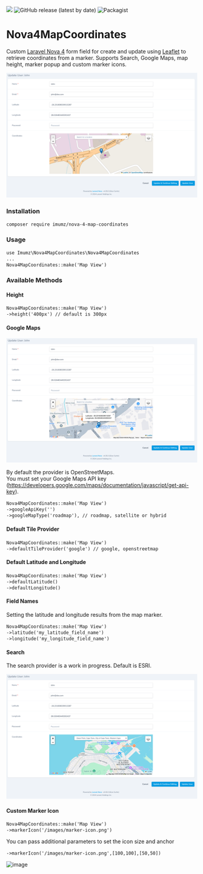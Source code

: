 ![](https://img.shields.io/github/stars/iMuMz/Nova4CardMap?&style=flat-square)
![GitHub release (latest by date)](https://img.shields.io/github/v/release/imumz/Nova4CardMap?color=red&style=flat-square)
![Packagist](https://img.shields.io/packagist/dt/imumz/nova-4-card-map?color=green&logo=testing&style=flat-square)
# Nova4MapCoordinates
Custom [Laravel Nova 4](https://nova.laravel.com/) form field for create and update using [Leaflet](https://leafletjs.com/) to retrieve coordinates from a marker. Supports Search, Google Maps, map height, marker popup and custom marker icons.

![image](images/marker-update-example.png)

### Installation

```
composer require imumz/nova-4-map-coordinates
```
### Usage

```
use Imumz\Nova4MapCoordinates\Nova4MapCoordinates
...
Nova4MapCoordinates::make('Map View')

```
### Available Methods

#### Height
```
Nova4MapCoordinates::make('Map View')
->height('400px') // default is 300px
```
#### Google Maps

![image](images/google-maps-example.png)

By default the provider is OpenStreetMaps.<br> 
You must set your Google Maps API key (https://developers.google.com/maps/documentation/javascript/get-api-key).
```
Nova4MapCoordinates::make('Map View')
->googleApiKey('')
->googleMapType('roadmap'), // roadmap, satellite or hybrid
```
#### Default Tile Provider
```
Nova4MapCoordinates::make('Map View')
->defaultTileProvider('google') // google, openstreetmap
```
#### Default Latitude and Longitude
```
Nova4MapCoordinates::make('Map View')
->defaultLatitude()
->defaultLongitude()
```
#### Field Names 
Setting the latitude and longitude results from the map marker.
```
Nova4MapCoordinates::make('Map View')
->latitude('my_latitude_field_name')
->longitude('my_longitude_field_name')
```
#### Search 
The search provider is a work in progress. Default is ESRI.

![image](images/search-example.png)

#### Custom Marker Icon
```
Nova4MapCoordinates::make('Map View')
->markerIcon('/images/marker-icon.png')
```
You can pass additional parameters to set the icon size and anchor
```
->markerIcon('/images/marker-icon.png',[100,100],[50,50])
```
![image](images/custom-marp-marker.png)


